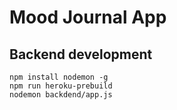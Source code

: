 # Mood Journal App

## Backend development

    npm install nodemon -g
    npm run heroku-prebuild
    nodemon backdend/app.js

